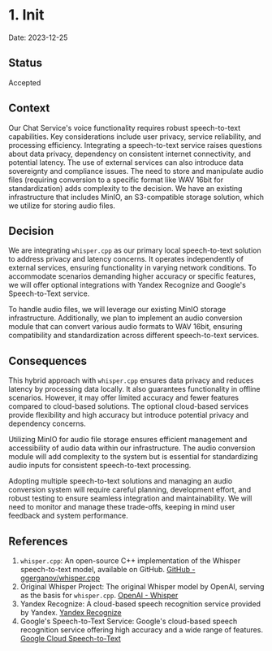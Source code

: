 # 1. Init

Date: 2023-12-25

## Status

Accepted

## Context

Our Chat Service's voice functionality requires robust speech-to-text capabilities. 
Key considerations include user privacy, service reliability, and processing efficiency. 
Integrating a speech-to-text service raises questions about data privacy, dependency on consistent internet connectivity, 
and potential latency. The use of external services can also introduce data sovereignty and compliance issues. 
The need to store and manipulate audio files (requiring conversion to a specific format like WAV 16bit for standardization) 
adds complexity to the decision. We have an existing infrastructure that includes MinIO, an S3-compatible storage solution, 
which we utilize for storing audio files.

## Decision

We are integrating `whisper.cpp` as our primary local speech-to-text solution to address privacy and latency concerns. 
It operates independently of external services, ensuring functionality in varying network conditions. 
To accommodate scenarios demanding higher accuracy or specific features, we will offer optional integrations with 
Yandex Recognize and Google's Speech-to-Text service.

To handle audio files, we will leverage our existing MinIO storage infrastructure. 
Additionally, we plan to implement an audio conversion module that can convert various audio formats to WAV 16bit, 
ensuring compatibility and standardization across different speech-to-text services.

## Consequences

This hybrid approach with `whisper.cpp` ensures data privacy and reduces latency by processing data locally. 
It also guarantees functionality in offline scenarios. However, it may offer limited accuracy and fewer features compared 
to cloud-based solutions. The optional cloud-based services provide flexibility and high accuracy but introduce potential 
privacy and dependency concerns.

Utilizing MinIO for audio file storage ensures efficient management and accessibility of audio data within our infrastructure. 
The audio conversion module will add complexity to the system but is essential for standardizing audio inputs for consistent
speech-to-text processing.

Adopting multiple speech-to-text solutions and managing an audio conversion system will require careful planning, 
development effort, and robust testing to ensure seamless integration and maintainability. We will need to monitor 
and manage these trade-offs, keeping in mind user feedback and system performance.

## References

1. `whisper.cpp`: An open-source C++ implementation of the Whisper speech-to-text model, available on GitHub. [GitHub - ggerganov/whisper.cpp](https://github.com/ggerganov/whisper.cpp)
2. Original Whisper Project: The original Whisper model by OpenAI, serving as the basis for `whisper.cpp`. [OpenAI - Whisper](https://openai.com/blog/whisper/)
3. Yandex Recognize: A cloud-based speech recognition service provided by Yandex. [Yandex Recognize](https://cloud.yandex.com/en-ru/services/speechkit)
4. Google's Speech-to-Text Service: Google's cloud-based speech recognition service offering high accuracy and a wide range of features. [Google Cloud Speech-to-Text](https://cloud.google.com/speech-to-text)

